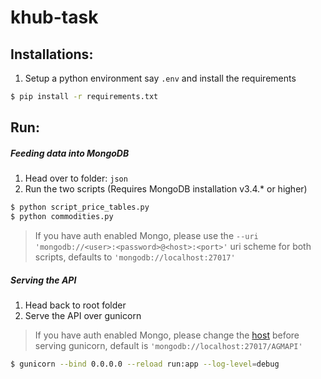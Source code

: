 # khub-task

## Installations:
1. Setup a python environment say `.env` and install the requirements

```bash
$ pip install -r requirements.txt
```

## Run:
##### Feeding data into MongoDB
1. Head over to folder: `json`
2. Run the two scripts (Requires MongoDB installation v3.4.* or higher)

```bash
$ python script_price_tables.py
$ python commodities.py
```
> If you have auth enabled Mongo, please use the `--uri 'mongodb://<user>:<password>@<host>:<port>'` uri scheme for both scripts, defaults to `'mongodb://localhost:27017'`

##### Serving the API
1. Head back to root folder
2. Serve the API over gunicorn
> If you have auth enabled Mongo, please change the [host](https://github.com/sreecodeslayer/khub-task/blob/master/agmapi/__init__.py#L12) before serving gunicorn, default is `'mongodb://localhost:27017/AGMAPI'`

```bash
$ gunicorn --bind 0.0.0.0 --reload run:app --log-level=debug
```
